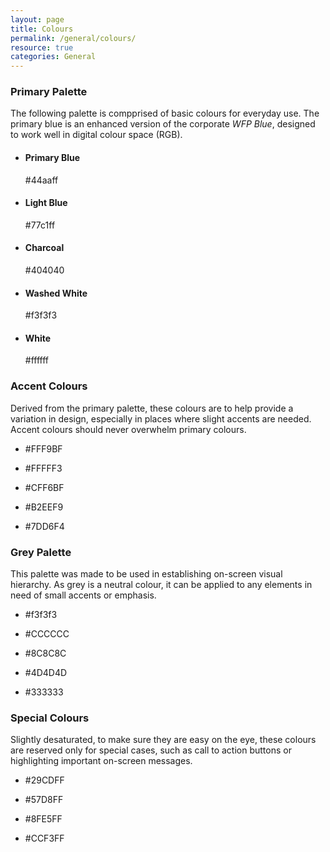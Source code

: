 ```yaml
---
layout: page
title: Colours
permalink: /general/colours/
resource: true
categories: General
---
```


### Primary Palette
The following palette is compprised of basic colours for everyday use. The primary blue is an enhanced version of the corporate _WFP Blue_, designed to work well in digital colour space (RGB).

<ul class="pure-g inline-grid colours">
  <li class="pure-u-1-2 pure-u-md-1-5">
    <div class="inline-item c-1"></div>
    <div class="desc">
      <h4>Primary Blue</h4>
      <p>#44aaff</p>
    </div>
  </li>
  <li class="pure-u-1-2 pure-u-md-1-5">
    <div class="inline-item c-2"></div>
    <div class="desc">
      <h4>Light Blue</h4>
      <p>#77c1ff</p>
    </div>
  </li>
  <li class="pure-u-1-2 pure-u-md-1-5">
    <div class="inline-item c-3"></div>
    <div class="desc">
      <h4>Charcoal</h4>
      <p>#404040</p>
    </div>
  </li>
  <li class="pure-u-1-2 pure-u-md-1-5">
    <div class="inline-item c-4"></div>
    <div class="desc">
      <h4>Washed White</h4>
      <p>#f3f3f3</p>
    </div>
  </li>
  <li class="pure-u-1-2 pure-u-md-1-5">
    <div class="inline-item c-5"></div>
    <div class="desc">
      <h4>White</h4>
      <p>#ffffff</p>
    </div>
  </li>
</ul>

### Accent Colours
Derived from the primary palette, these colours are to help provide a variation in design, especially in places where slight accents are needed. Accent colours should never overwhelm primary colours.

<ul class="pure-g inline-grid colours">
  <li class="pure-u-1-2 pure-u-md-1-5">
    <div class="inline-item c-6"></div>
    <div class="desc">
      <p>#FFF9BF</p>
    </div>
  </li>
  <li class="pure-u-1-2 pure-u-md-1-5">
    <div class="inline-item c-7"></div>
    <div class="desc">
      <p>#FFFFF3</p>
    </div>
  </li>
  <li class="pure-u-1-2 pure-u-md-1-5">
    <div class="inline-item c-8"></div>
    <div class="desc">
      <p>#CFF6BF</p>
    </div>
  </li>
  <li class="pure-u-1-2 pure-u-md-1-5">
    <div class="inline-item c-9"></div>
    <div class="desc">
      <p>#B2EEF9</p>
    </div>
  </li>
  <li class="pure-u-1-2 pure-u-md-1-5">
    <div class="inline-item c-10"></div>
    <div class="desc">
      <p>#7DD6F4</p>
    </div>
  </li>
</ul>

### Grey Palette
This palette was made to be used in establishing on-screen visual hierarchy. As grey is a neutral colour, it can be applied to any elements in need of small accents or emphasis.

<ul class="pure-g inline-grid colours">
  <li class="pure-u-1-2 pure-u-md-1-5">
    <div class="inline-item c-11"></div>
    <div class="desc">
      <p>#f3f3f3</p>
    </div>
  </li>
  <li class="pure-u-1-2 pure-u-md-1-5">
    <div class="inline-item c-12"></div>
    <div class="desc">
      <p>#CCCCCC</p>
    </div>
  </li>
  <li class="pure-u-1-2 pure-u-md-1-5">
    <div class="inline-item c-13"></div>
    <div class="desc">
      <p>#8C8C8C</p>
    </div>
  </li>
  <li class="pure-u-1-2 pure-u-md-1-5">
    <div class="inline-item c-14"></div>
    <div class="desc">
      <p>#4D4D4D</p>
    </div>
  </li>
  <li class="pure-u-1-2 pure-u-md-1-5">
    <div class="inline-item c-15"></div>
    <div class="desc">
      <p>#333333</p>
    </div>
  </li>
</ul>

### Special Colours
Slightly desaturated, to make sure they are easy on the eye, these colours are reserved only for special cases, such as call to action buttons or highlighting important on-screen messages.

<ul class="pure-g inline-grid colours">
  <li class="pure-u-1-2 pure-u-md-1-4">
    <div class="inline-item c-16"></div>
    <div class="desc">
      <p>#29CDFF</p>
    </div>
  </li>
  <li class="pure-u-1-2 pure-u-md-1-4">
    <div class="inline-item c-17"></div>
    <div class="desc">
      <p>#57D8FF</p>
    </div>
  </li>
  <li class="pure-u-1-2 pure-u-md-1-4">
    <div class="inline-item c-18"></div>
    <div class="desc">
      <p>#8FE5FF</p>
    </div>
  </li>
  <li class="pure-u-1-2 pure-u-md-1-4">
    <div class="inline-item c-19"></div>
    <div class="desc">
      <p>#CCF3FF</p>
    </div>
  </li>
</ul>